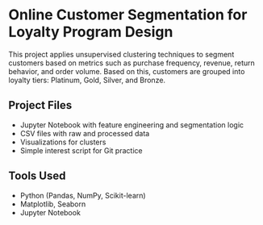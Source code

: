 # Online Customer Segmentation for Loyalty Program Design

This project applies unsupervised clustering techniques to segment customers based on metrics such as purchase frequency, revenue, return behavior, and order volume. Based on this, customers are grouped into loyalty tiers: Platinum, Gold, Silver, and Bronze.

## Project Files
- Jupyter Notebook with feature engineering and segmentation logic
- CSV files with raw and processed data
- Visualizations for clusters
- Simple interest script for Git practice

## Tools Used
- Python (Pandas, NumPy, Scikit-learn)
- Matplotlib, Seaborn
- Jupyter Notebook
